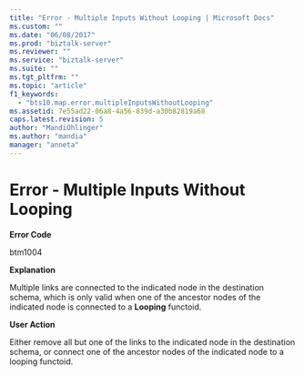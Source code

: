 ```yaml
---
title: "Error - Multiple Inputs Without Looping | Microsoft Docs"
ms.custom: ""
ms.date: "06/08/2017"
ms.prod: "biztalk-server"
ms.reviewer: ""
ms.service: "biztalk-server"
ms.suite: ""
ms.tgt_pltfrm: ""
ms.topic: "article"
f1_keywords: 
  - "bts10.map.error.multipleInputsWithoutLooping"
ms.assetid: 7e55ad22-06a8-4a56-839d-a30b82819a68
caps.latest.revision: 5
author: "MandiOhlinger"
ms.author: "mandia"
manager: "anneta"
---
```

# Error - Multiple Inputs Without Looping
**Error Code**  
  
 btm1004  
  
 **Explanation**  
  
 Multiple links are connected to the indicated node in the destination schema, which is only valid when one of the ancestor nodes of the indicated node is connected to a **Looping** functoid.  
  
 **User Action**  
  
 Either remove all but one of the links to the indicated node in the destination schema, or connect one of the ancestor nodes of the indicated node to a looping functoid.